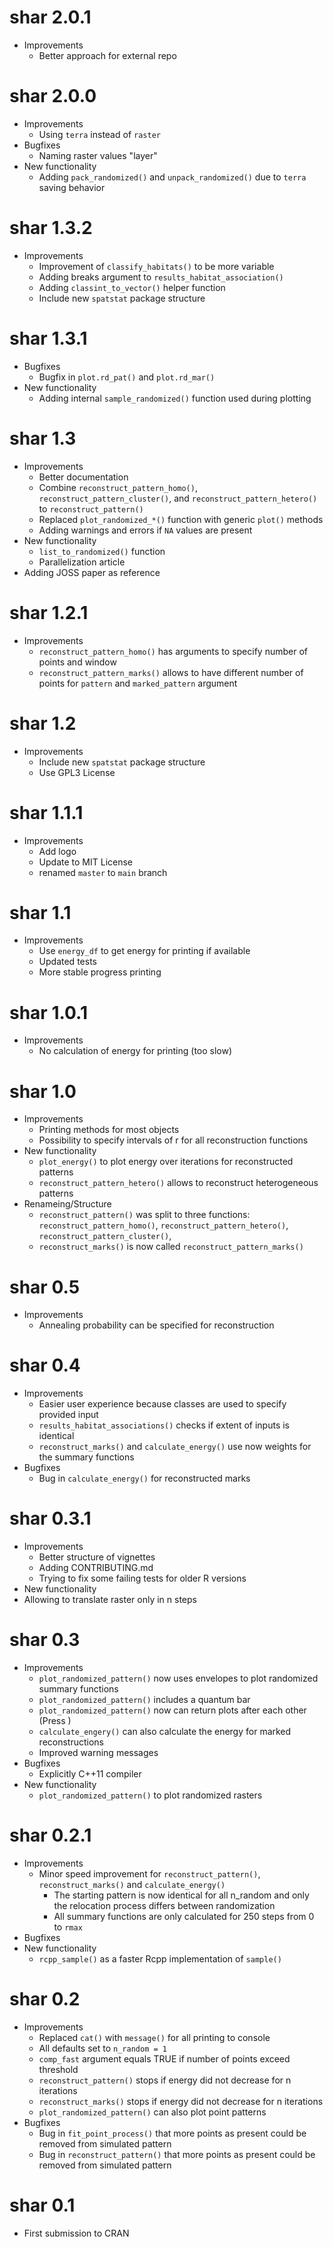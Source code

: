 # shar 2.0.1
* Improvements
  * Better approach for external repo

# shar 2.0.0
* Improvements
  * Using `terra` instead of `raster`
* Bugfixes
  * Naming raster values "layer"
* New functionality
  * Adding `pack_randomized()` and `unpack_randomized()` due to `terra` saving behavior

# shar 1.3.2
* Improvements
  * Improvement of `classify_habitats()` to be more variable
  * Adding breaks argument to `results_habitat_association()`
  * Adding `classint_to_vector()` helper function
  * Include new `spatstat` package structure

# shar 1.3.1
* Bugfixes
  * Bugfix in `plot.rd_pat()` and `plot.rd_mar()`
* New functionality
  * Adding internal `sample_randomized()` function used during plotting

# shar 1.3
* Improvements
  * Better documentation
  * Combine `reconstruct_pattern_homo()`, `reconstruct_pattern_cluster()`, and `reconstruct_pattern_hetero()` to `reconstruct_pattern()`
  * Replaced `plot_randomized_*()` function with generic `plot()` methods
  * Adding warnings and errors if `NA` values are present  
* New functionality
  * `list_to_randomized()` function
  * Parallelization article
* Adding JOSS paper as reference

# shar 1.2.1
* Improvements
  * `reconstruct_pattern_homo()` has arguments to specify number of points and window
  * `reconstruct_pattern_marks()` allows to have different number of points for `pattern` and `marked_pattern` argument

# shar 1.2
* Improvements
  * Include new `spatstat` package structure
  * Use GPL3 License

# shar 1.1.1
* Improvements
   * Add logo
   * Update to MIT License
   * renamed `master` to `main` branch

# shar 1.1
* Improvements
  * Use `energy_df` to get energy for printing if available
  * Updated tests
  * More stable progress printing

# shar 1.0.1
* Improvements
  * No calculation of energy for printing (too slow)

# shar 1.0
* Improvements
  * Printing methods for most objects
  * Possibility to specify intervals of r for all reconstruction functions
* New functionality
  * `plot_energy()` to plot energy over iterations for reconstructed patterns
  * `reconstruct_pattern_hetero()` allows to reconstruct heterogeneous patterns
* Renameing/Structure
  * `reconstruct_pattern()` was split to three functions: `reconstruct_pattern_homo()`, `reconstruct_pattern_hetero()`, `reconstruct_pattern_cluster()`,
  * `reconstruct_marks()` is now called `reconstruct_pattern_marks()`

# shar 0.5
* Improvements
  * Annealing probability can be specified for reconstruction

# shar 0.4
* Improvements
  * Easier user experience because classes are used to specify provided input
  * `results_habitat_associations()` checks if extent of inputs is identical
  * `reconstruct_marks()` and `calculate_energy()` use now weights for the summary functions
* Bugfixes
  * Bug in `calculate_energy()` for reconstructed marks

# shar 0.3.1
* Improvements
  * Better structure of vignettes
  * Adding CONTRIBUTING.md
  * Trying to fix some failing tests for older R versions
 * New functionality
  * Allowing to translate raster only in n steps

# shar 0.3
* Improvements
  * `plot_randomized_pattern()` now uses envelopes to plot randomized summary functions
  * `plot_randomized_pattern()` includes a quantum bar
  * `plot_randomized_pattern()` now can return plots after each other (Press <Enter>)
  * `calculate_engery()` can also calculate the energy for marked reconstructions
  * Improved warning messages
* Bugfixes
  * Explicitly C++11 compiler
* New functionality
  * `plot_randomized_pattern()` to plot randomized rasters

# shar 0.2.1
* Improvements
  * Minor speed improvement for `reconstruct_pattern()`, `reconstruct_marks()` and `calculate_energy()`
    * The starting pattern is now identical for all n_random and only the relocation process differs between randomization
    * All summary functions are only calculated for 250 steps from 0 to `rmax`
* Bugfixes
* New functionality
  * `rcpp_sample()` as a faster Rcpp implementation of `sample()`

# shar 0.2
* Improvements
  * Replaced `cat()` with `message()` for all printing to console
  * All defaults set  to `n_random = 1`
  * `comp_fast` argument equals TRUE if number of points exceed threshold
  * `reconstruct_pattern()` stops if energy did not decrease for n iterations
  * `reconstruct_marks()` stops if energy did not decrease for n iterations
  * `plot_randomized_pattern()` can also plot point patterns
* Bugfixes
  * Bug in `fit_point_process()` that more points as present could be removed from simulated pattern
  * Bug in `reconstruct_pattern()` that more points as present could be removed from simulated pattern

# shar 0.1
* First submission to CRAN
